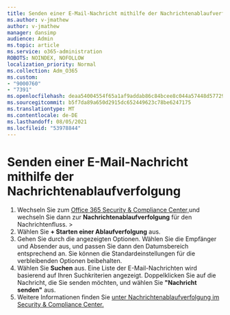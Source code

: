 ```yaml
---
title: Senden einer E-Mail-Nachricht mithilfe der Nachrichtenablaufverfolgung
ms.author: v-jmathew
author: v-jmathew
manager: dansimp
audience: Admin
ms.topic: article
ms.service: o365-administration
ROBOTS: NOINDEX, NOFOLLOW
localization_priority: Normal
ms.collection: Adm_O365
ms.custom:
- "9000760"
- "7391"
ms.openlocfilehash: deaa54004554f65a1af9addab86c84bcee8c044a57448d577299c452ce5cf1a1
ms.sourcegitcommit: b5f7da89a650d2915dc652449623c78be6247175
ms.translationtype: MT
ms.contentlocale: de-DE
ms.lasthandoff: 08/05/2021
ms.locfileid: "53978844"
---
```

# <a name="submit-an-email-message-using-message-trace"></a>Senden einer E-Mail-Nachricht mithilfe der Nachrichtenablaufverfolgung

1. Wechseln Sie zum [Office 365 Security & Compliance Center,](https://go.microsoft.com/fwlink/p/?linkid=2077143)und wechseln Sie dann zur **Nachrichtenablaufverfolgung** für den Nachrichtenfluss.  >  [](https://go.microsoft.com/fwlink/?linkid=2101048)
2. Wählen Sie **+ Starten einer Ablaufverfolgung** aus.
3. Gehen Sie durch die angezeigten Optionen. Wählen Sie die Empfänger und Absender aus, und passen Sie dann den Datumsbereich entsprechend an. Sie können die Standardeinstellungen für die verbleibenden Optionen beibehalten.
4. Wählen Sie **Suchen** aus. Eine Liste der E-Mail-Nachrichten wird basierend auf Ihren Suchkriterien angezeigt. Doppelklicken Sie auf die Nachricht, die Sie senden möchten, und wählen Sie **"Nachricht senden"** aus.
5. Weitere Informationen finden Sie [unter Nachrichtenablaufverfolgung im Security & Compliance Center.](https://go.microsoft.com/fwlink/?linkid=2101557)
